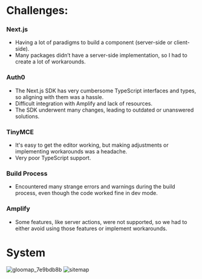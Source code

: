 # Challenges:

### Next.js
- Having a lot of paradigms to build a component (server-side or client-side).
- Many packages didn’t have a server-side implementation, so I had to create a lot of workarounds.

### Auth0
- The Next.js SDK has very cumbersome TypeScript interfaces and types, so aligning with them was a hassle.
- Difficult integration with Amplify and lack of resources.
- The SDK underwent many changes, leading to outdated or unanswered solutions.

### TinyMCE
- It's easy to get the editor working, but making adjustments or implementing workarounds was a headache.
- Very poor TypeScript support.

### Build Process
- Encountered many strange errors and warnings during the build process, even though the code worked fine in dev mode.

### Amplify
- Some features, like server actions, were not supported, so we had to either avoid using those features or implement workarounds.

# System 
![gloomap_7e9bdb8b](https://github.com/user-attachments/assets/6a6237c5-231a-47fe-9a6c-54352ab54e19)
![sitemap](https://github.com/user-attachments/assets/40902ed6-e216-456a-9a2c-c090cc5b532f)

